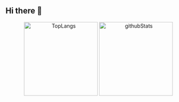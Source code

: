 ## Hi there 👋

<p align="center"> 
  <img alt="TopLangs" height="200px" src="https://github-readme-stats.vercel.app/api/top-langs/?username=yashiuri01&theme=tokyonight&layout=compact&count_private=true"/>
  <img alt="githubStats" height="200px" src="https://github-readme-stats.vercel.app/api?username=yashiuri01&theme=tokyonight&show_icons=true"/>
</p>



<!--
**yashiuri01/yashiuri01** is a ✨ _special_ ✨ repository because its `README.md` (this file) appears on your GitHub profile.

Here are some ideas to get you started:

- 🔭 I’m currently working on ...
- 🌱 I’m currently learning ...
- 👯 I’m looking to collaborate on ...
- 🤔 I’m looking for help with ...
- 💬 Ask me about ...
- 📫 How to reach me: ...
- 😄 Pronouns: ...
- ⚡ Fun fact: ...
-->
